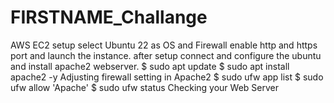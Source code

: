 # FIRSTNAME_Challange
AWS EC2 setup select Ubuntu 22 as OS and Firewall enable http and https port and launch the instance.
after setup connect and configure the ubuntu and install apache2 webserver.
$ sudo apt update
$ sudo apt install apache2 -y
Adjusting firewall setting in Apache2
$ sudo ufw app list
$ sudo ufw allow 'Apache'
$ sudo ufw status
Checking your Web Server
